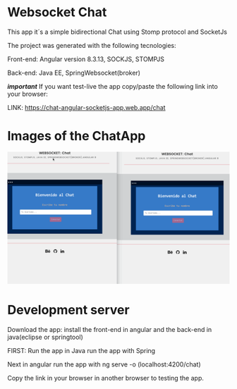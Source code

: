 # Websocket Chat
This app it´s a simple bidirectional Chat using Stomp protocol and SocketJs

The project was generated with the following tecnologies: 

Front-end: Angular version 8.3.13, SOCKJS, STOMPJS

Back-end: Java EE, SpringWebsocket(broker)

***important***
If you want test-live the app copy/paste the following link into your browser:

LINK: https://chat-angular-socketjs-app.web.app/chat


# Images of the ChatApp
![](showcase/apirest_java_spring_angular.gif)



# Development server
Download the app: install the front-end in angular and the back-end in java(eclipse or springtool)

FIRST:
Run the app in Java run the app with Spring

Next in angular run the app with ng serve -o (localhost:4200/chat)

Copy the link in your browser in another browser to testing the app.

